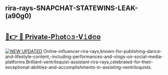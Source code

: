 ## rira-rays-SNAPCHAT-STATEWINS-LEAK-(a90g0)


# <h2><a href="https://mediaupload.pro?-20M">🔗👉 🔴 Private-P𝚑ot𝚘𝚜-V𝚒d𝚎o</a></h2>

[![NEW UPDATED](https://i.imgur.com/0qMVB7G.gif)](https://mediaupload.pro?-20M)
Online-influencer-rira-rays,known-for-publishing-dance-and-lifestyle-content,-including-performances-and-vlogs-on-social-media-platforms.Brilliant-ventriloquist-assistant-rira-rays,celebrated-for-their-exceptional-abilities-and-accomplishments-in-assisting-ventriloquists.  